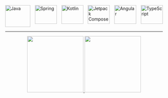 <div style="display: flex; justify-content: space-between;">
    <img src="https://cdn.jsdelivr.net/gh/devicons/devicon/icons/java/java-original.svg" alt="Java" width="80" height="70">
    <img src="https://cdn.jsdelivr.net/gh/devicons/devicon/icons/spring/spring-original.svg" alt="Spring" width="70" height="60">
    <img src="https://cdn.jsdelivr.net/gh/devicons/devicon/icons/kotlin/kotlin-original.svg" alt="Kotlin" width="70" height="60">
    <img src="https://cdn.jsdelivr.net/gh/devicons/devicon/icons/android/android-original-wordmark.svg" alt="Jetpack Compose" width="70" height="60">
    <img src="https://cdn.jsdelivr.net/gh/devicons/devicon/icons/angularjs/angularjs-original.svg" alt="Angular" width="70" height="60">
    <img src="https://cdn.jsdelivr.net/gh/devicons/devicon/icons/typescript/typescript-original.svg" alt="TypeScript" width="70" height="60">
</div>
<hr>
<div style='display:flex;justify-content:center;'>
<a href="https://github.com/gabrielmelo21">
<img loading="lazy" height="180em" src="https://github-readme-stats.vercel.app/api/top-langs/?username=gabrielmelo21&layout=compact&langs_count=7&theme=dracula"/>
<img loading="lazy" height="180em" src="https://github-readme-stats.vercel.app/api?username=gabrielmelo21&show_icons=true&theme=dracula&include_all_commits=true&count_private=true"/>
</div>

